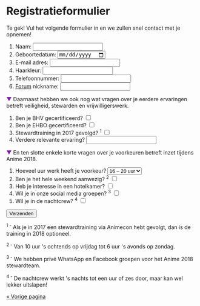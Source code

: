 # Registratieformulier

Te gek! Vul het volgende formulier in en we zullen snel contact met je opnemen!

<p style="display: none" id="error" class="error">Eén van de velden was niet goed ingevuld, sorry! Probeer het nog eens.</p>
<script>
if (document.location.hash == '#error')
  document.getElementById('error').style.display = 'block';
</script>

<form action="registratie.php" method="post">
  <ol>
    <li>
      <label for="naam">Naam:</label>
      <input type="text" required name="naam" id="naam" />
    </li>
    <li>
      <label for="geboortedatum">Geboortedatum:</label>
      <input type="date" required name="geboortedatum" id="geboortedatum" />
    </li>
    <li>
      <label for="email">E-mail adres:</label>
      <input type="email" name="email" id="email" />
    </li>
    <li>
      <label for="haarkleur">Haarkleur:</label>
      <input type="text" required name="haarkleur" id="haarkleur" />
    </li>
    <li>
      <label for="telefoonnummer">Telefoonnummer:</label>
      <input type="text" required name="telefoonnummer" id="telefoonnummer" />
    </li>
    <li>
      <label for="forumnickname"><a href="https://forum.animecon.nl" target="_blank">Forum</a> nickname:</label>
      <input type="text" name="forumnickname" id="forumnickname" />
    </li>
  </ol>

<span style="color: #7B1FA2">▼</span> Daarnaast hebben we ook nog wat vragen over je eerdere
ervaringen betreft veiligheid, stewarden en vrijwilligerswerk.

  <ol>
    <li>
      <label for="bhv">Ben je BHV gecertificeerd?</label>
      <input type="checkbox" name="bhv" id="bhv" />
    </li>
    <li>
      <label for="ehbo">Ben je EHBO gecertificeerd?</label>
      <input type="checkbox" name="ehbo" id="ehbo" />
    </li>
    <li>
      <label for="stewardtraining">Stewardtraining in 2017 gevolgd? <sup>1</sup></label>
      <input type="checkbox" name="stewardtraining" id="stewardtraining" />
    </li>
    <li>
      <label for="ervaring">Verdere relevante ervaring?</label>
      <input type="text" name="ervaring" id="ervaring" />
    </li>
  </ol>

<span style="color: #7B1FA2">▼</span> En ten slotte enkele korte vragen over je voorkeuren betreft
inzet tijdens Anime 2018.

  <ol>
    <li>
      <label for="uren">Hoeveel uur werk heeft je voorkeur?</label>
      <select name="uren" id="uren">
        <option>12 – 16 uur</option>
        <option selected>16 – 20 uur</option>
        <option>20+ uur</option>
      </select>
    </li>
    <li>
      <label for="aanwezig">Ben je het hele weekend aanwezig? <sup>2</sup></label>
      <input type="checkbox" name="aanwezig" id="aanwezig" />
    </li>
    <li>
      <label for="hotel">Heb je interesse in een hotelkamer?</label>
      <input type="checkbox" name="hotel" id="hotel" />
    </li>
    <li>
      <label for="social">Wil je in onze social media groepen? <sup>3</sup></label>
      <input type="checkbox" name="social" id="social" />
    </li>
    <li>
      <label for="night">Wil je in de nachtcrew? <sup>4</sup></label>
      <input type="checkbox" name="night" id="night" />
    </li>
  </ol>

  <input type="submit" value="Verzenden" />
</form>

<sup>1 -</sup> Als je in 2017 een stewardtraining via Animecon hebt gevolgt, dan is de training in
2018 optioneel.</span>

<sup>2 -</sup> Van 10 uur 's ochtends op vrijdag tot 6 uur 's avonds op zondag.

<sup>3 -</sup> We hebben privé WhatsApp en Facebook groepen voor het Anime 2018 stewardteam.

<sup>4 -</sup> De nachtcrew werkt 's nachts tot een uur of zes door, maar kan wel lekker uitslapen!

[« Vorige pagina](index.html)
